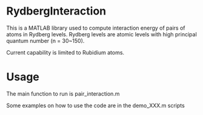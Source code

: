 # RydbergInteraction

This is a MATLAB library used to compute interaction energy of pairs of atoms in Rydberg levels.
Rydberg levels are atomic levels with high principal quantum number (n = 30~150).

Current capability is limited to Rubidium atoms.


# Usage
The main function to run is pair_interaction.m

Some examples on how to use the code are in the demo_XXX.m scripts
